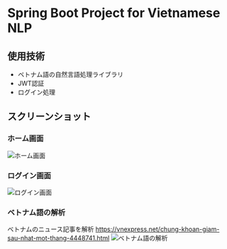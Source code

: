 # Spring Boot Project for Vietnamese NLP
## 使用技術
- ベトナム語の自然言語処理ライブラリ
- JWT認証
- ログイン処理
## スクリーンショット
### ホーム画面
![ホーム画面](https://user-images.githubusercontent.com/65521670/162172632-68906faf-a12d-41ed-9d0a-1e1d3b11970a.png)
### ログイン画面
![ログイン画面](https://user-images.githubusercontent.com/65521670/162172687-df08804f-2cf0-4e38-8c66-acb5adba175d.png)
### ベトナム語の解析
ベトナムのニュース記事を解析
https://vnexpress.net/chung-khoan-giam-sau-nhat-mot-thang-4448741.html
![ベトナム語の解析](https://user-images.githubusercontent.com/65521670/162171981-ad0b8f2d-f4f6-4ce5-ab34-65f6b169a621.png)
